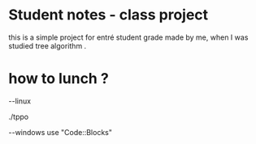 # Student notes - class project

 this is a simple project for entré student grade made by me, when I was studied  tree algorithm . 
 
# how to lunch ?
 --linux
  
  ./tppo
  
 --windows 
  use "Code::Blocks" 
  
  
  


